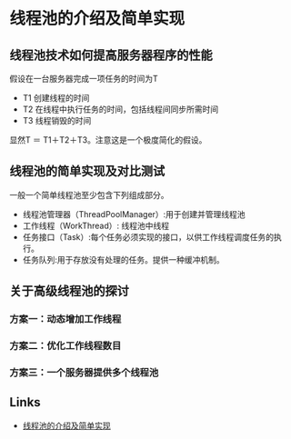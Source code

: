 # 线程池的介绍及简单实现

## 线程池技术如何提高服务器程序的性能

假设在一台服务器完成一项任务的时间为T

- T1 创建线程的时间
- T2 在线程中执行任务的时间，包括线程间同步所需时间
- T3 线程销毁的时间

显然T ＝ T1＋T2＋T3。注意这是一个极度简化的假设。

## 线程池的简单实现及对比测试

一般一个简单线程池至少包含下列组成部分。

- 线程池管理器（ThreadPoolManager）:用于创建并管理线程池
- 工作线程（WorkThread）: 线程池中线程
- 任务接口（Task）:每个任务必须实现的接口，以供工作线程调度任务的执行。
- 任务队列:用于存放没有处理的任务。提供一种缓冲机制。

## 关于高级线程池的探讨

### 方案一：动态增加工作线程

### 方案二：优化工作线程数目

### 方案三：一个服务器提供多个线程池

## Links
- [线程池的介绍及简单实现](https://www.ibm.com/developerworks/cn/java/l-threadPool/index.html)

